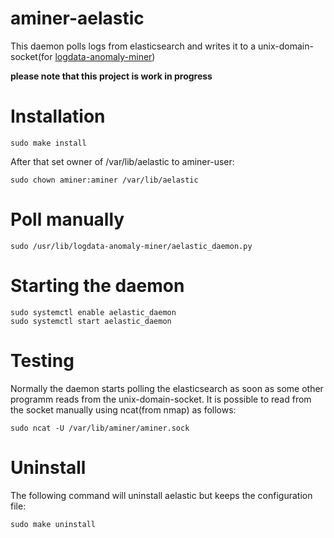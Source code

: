 # aminer-aelastic

This daemon polls logs from elasticsearch and writes it to a unix-domain-socket(for [logdata-anomaly-miner](https://github.com/ait-aecid/logdata-anomaly-miner.git))

**please note that this project is  work in progress**

# Installation

```
sudo make install
```

After that set owner of /var/lib/aelastic to aminer-user:

```
sudo chown aminer:aminer /var/lib/aelastic
```

# Poll manually

```
sudo /usr/lib/logdata-anomaly-miner/aelastic_daemon.py
```

# Starting the daemon

```
sudo systemctl enable aelastic_daemon
sudo systemctl start aelastic_daemon
```

# Testing

Normally the daemon starts polling the elasticsearch as soon as some other programm reads from the unix-domain-socket.
It is possible to read from the socket manually using ncat(from nmap) as follows:

```
sudo ncat -U /var/lib/aminer/aminer.sock
```

# Uninstall

The following command will uninstall aelastic but keeps the configuration file:
```
sudo make uninstall
```
